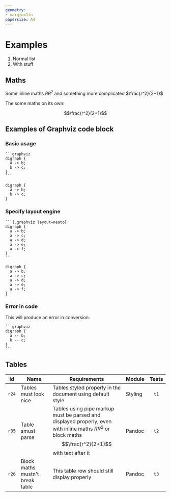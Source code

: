 ```yaml
---
geometry:
- margin=1in
papersize: A4
---
```


# Examples

1. Normal list
2. With stuff

## Maths

Some inline maths $RR^2$ and something more complicated $\frac{r^2}{2+1}$

The some maths on its own:

$$\frac{r^2}{2+1}$$

## Examples of Graphviz code block

### Basic usage

````text
```graphviz
digraph {
  å -> b;
  b -> c;
}
```
````

```graphviz
digraph {
  å -> b;
  b -> c;
}
```

### Specify layout engine

````text
```{.graphviz layout=neato}
digraph {
  a -> b;
  a -> c;
  a -> d;
  a -> e;
  a -> f;
}
```
````

```{.graphviz layout=neato}
digraph {
  a -> b;
  a -> c;
  a -> d;
  a -> e;
  a -> f;
}
```

### Error in code

This will produce an error in conversion:

````text
```graphviz
digraph {
  a -- b;
  b -- c;
}
```
````

## Tables

| Id | Name | Requirements | Module | Tests |
|:--:|-----|--------------|-----|:--:|
| `r24` | Tables must look nice | Tables styled properly in the document using default style | Styling | `t1` |
| `r35` | Table smust parse | Tables using pipe markup must be parsed and displayed properly, even with inline maths $RR^2$ or block maths $$\frac{r^2}{2+1}$$ with text after it | Pandoc | `t2` |
| `r26` | Block maths mustn't break table | This table row should still display properly | Pandoc | `t3` |
